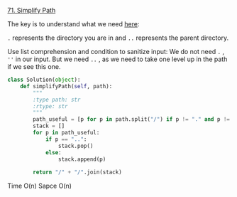 [71. Simplify Path](https://leetcode.com/problems/simplify-path/)

The key is to understand what we need [here](http://stackoverflow.com/questions/23242004/what-is-double-dot-and-single-dot-in-linux):

`.` represents the directory you are in and `..` represents the parent directory.

Use list comprehension and condition to sanitize input: We do not need `.` , `''` in our input. But we need `..` , as we need to take one level up in the path if we see this one.



```python
class Solution(object):
    def simplifyPath(self, path):
        """
        :type path: str
        :rtype: str
        """
        path_useful = [p for p in path.split("/") if p != "." and p != ""]
        stack = []
        for p in path_useful:
            if p == "..":
                stack.pop()
            else:
                stack.append(p)
        
        return "/" + "/".join(stack)
```

Time O(n) Sapce O(n)